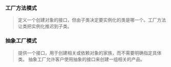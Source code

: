 ### 工厂方法模式
> 定义一个创建对象的接口，但由子类决定要实例化的类是哪一个。工厂方法让类把实例化推迟到子类。

### 抽象工厂模式
> 提供一个接口，用于创建相关或依赖对象的家族，而不需要明确指定具体类。
  抽象工厂允许客户使用抽象的接口来创建一组相关的产品。
